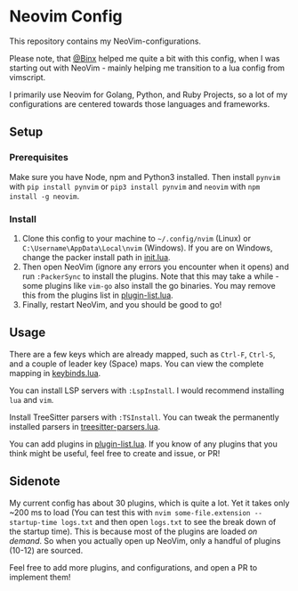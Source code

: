 # Neovim Config

This repository contains my NeoVim-configurations.

Please note, that [@Binx](https://github.com/Binx-Codes) helped me quite a bit with this config, when I was starting out with NeoVim - mainly helping me transition to a lua config from vimscript.

I primarily use Neovim for Golang, Python, and Ruby Projects, so a lot of my configurations are centered towards those languages and frameworks.

## Setup

### Prerequisites

Make sure you have Node, npm and Python3 installed. Then install `pynvim` with `pip install pynvim` or `pip3 install pynvim` and `neovim` with `npm install -g neovim`.

### Install

1. Clone this config to your machine to `~/.config/nvim` (Linux) or `C:\Username\AppData\Local\nvim` (Windows). If you are on Windows, change the packer install path in [init.lua](/init.lua).
2. Then open NeoVim (ignore any errors you encounter when it opens) and run `:PackerSync` to install the plugins. Note that this may take a while - some plugins like `vim-go` also install the go binaries. You may remove this from the plugins list in [plugin-list.lua](/lua/plugin-list.lua).
3. Finally, restart NeoVim, and you should be good to go!

## Usage

There are a few keys which are already mapped, such as `Ctrl-F`, `Ctrl-S`, and a couple of leader key (Space) maps. You can view the complete mapping in [keybinds.lua](/lua/keybinds.lua).

You can install LSP servers with `:LspInstall`. I would recommend installing `lua` and `vim`.

Install TreeSitter parsers with `:TSInstall`. You can tweak the permanently installed parsers in [treesitter-parsers.lua](/lua/treesitter-parsers.lua).

You can add plugins in [plugin-list.lua](lua/plugin-list.lua). If you know of any plugins that you think might be useful, feel free to create and issue, or PR!

## Sidenote

My current config has about 30 plugins, which is quite a lot. Yet it takes only ~200 ms to load (You can test this with `nvim some-file.extension --startup-time logs.txt` and then open `logs.txt` to see the break down of the startup time).
This is because most of the plugins are loaded _on demand_. So when you actually open up NeoVim, only a handful of plugins (10-12) are sourced.

Feel free to add more plugins, and configurations, and open a PR to implement them!
